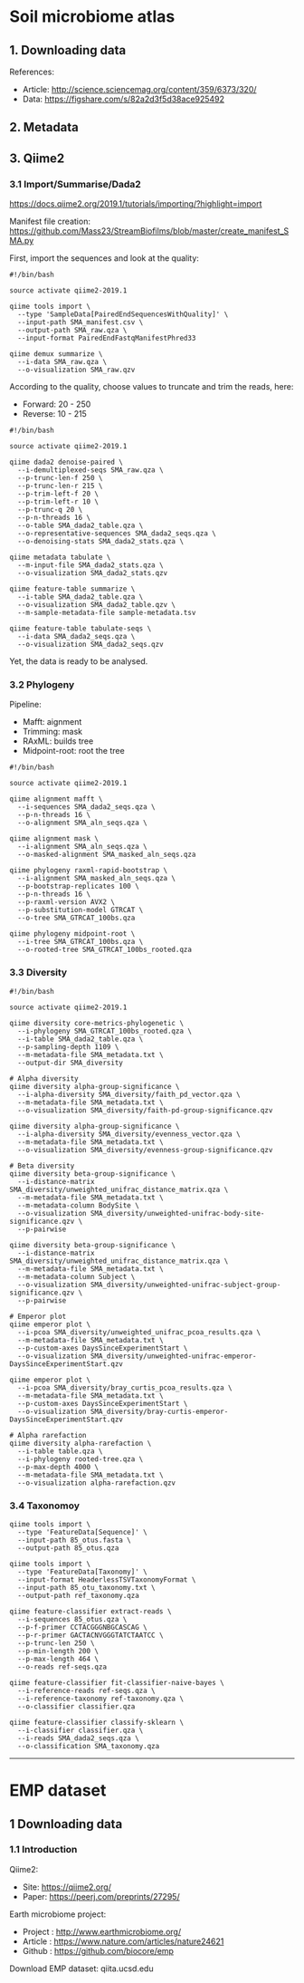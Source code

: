 # Soil microbiome atlas

## 1. Downloading data

References:
- Article: http://science.sciencemag.org/content/359/6373/320/
- Data: https://figshare.com/s/82a2d3f5d38ace925492

## 2. Metadata

## 3. Qiime2
### 3.1 Import/Summarise/Dada2
https://docs.qiime2.org/2019.1/tutorials/importing/?highlight=import

Manifest file creation: https://github.com/Mass23/StreamBiofilms/blob/master/create_manifest_SMA.py

First, import the sequences and look at the quality:
```
#!/bin/bash

source activate qiime2-2019.1

qiime tools import \
  --type 'SampleData[PairedEndSequencesWithQuality]' \
  --input-path SMA_manifest.csv \
  --output-path SMA_raw.qza \
  --input-format PairedEndFastqManifestPhred33

qiime demux summarize \
  --i-data SMA_raw.qza \
  --o-visualization SMA_raw.qzv
```

According to the quality, choose values to truncate and trim the reads, here:
- Forward: 20 - 250
- Reverse: 10 - 215

```
#!/bin/bash

source activate qiime2-2019.1

qiime dada2 denoise-paired \
  --i-demultiplexed-seqs SMA_raw.qza \
  --p-trunc-len-f 250 \
  --p-trunc-len-r 215 \
  --p-trim-left-f 20 \
  --p-trim-left-r 10 \
  --p-trunc-q 20 \
  --p-n-threads 16 \
  --o-table SMA_dada2_table.qza \
  --o-representative-sequences SMA_dada2_seqs.qza \
  --o-denoising-stats SMA_dada2_stats.qza \

qiime metadata tabulate \
  --m-input-file SMA_dada2_stats.qza \
  --o-visualization SMA_dada2_stats.qzv

qiime feature-table summarize \
  --i-table SMA_dada2_table.qza \
  --o-visualization SMA_dada2_table.qzv \
  --m-sample-metadata-file sample-metadata.tsv

qiime feature-table tabulate-seqs \
  --i-data SMA_dada2_seqs.qza \
  --o-visualization SMA_dada2_seqs.qzv
```
Yet, the data is ready to be analysed.

### 3.2 Phylogeny
Pipeline:
- Mafft: aignment
- Trimming: mask
- RAxML: builds tree
- Midpoint-root: root the tree

```
#!/bin/bash

source activate qiime2-2019.1

qiime alignment mafft \
  --i-sequences SMA_dada2_seqs.qza \
  --p-n-threads 16 \
  --o-alignment SMA_aln_seqs.qza \

qiime alignment mask \
  --i-alignment SMA_aln_seqs.qza \
  --o-masked-alignment SMA_masked_aln_seqs.qza

qiime phylogeny raxml-rapid-bootstrap \
  --i-alignment SMA_masked_aln_seqs.qza \
  --p-bootstrap-replicates 100 \
  --p-n-threads 16 \
  --p-raxml-version AVX2 \
  --p-substitution-model GTRCAT \
  --o-tree SMA_GTRCAT_100bs.qza

qiime phylogeny midpoint-root \
  --i-tree SMA_GTRCAT_100bs.qza \
  --o-rooted-tree SMA_GTRCAT_100bs_rooted.qza
```

### 3.3 Diversity
```
#!/bin/bash

source activate qiime2-2019.1

qiime diversity core-metrics-phylogenetic \
  --i-phylogeny SMA_GTRCAT_100bs_rooted.qza \
  --i-table SMA_dada2_table.qza \
  --p-sampling-depth 1109 \
  --m-metadata-file SMA_metadata.txt \
  --output-dir SMA_diversity

# Alpha diversity
qiime diversity alpha-group-significance \
  --i-alpha-diversity SMA_diversity/faith_pd_vector.qza \
  --m-metadata-file SMA_metadata.txt \
  --o-visualization SMA_diversity/faith-pd-group-significance.qzv

qiime diversity alpha-group-significance \
  --i-alpha-diversity SMA_diversity/evenness_vector.qza \
  --m-metadata-file SMA_metadata.txt \
  --o-visualization SMA_diversity/evenness-group-significance.qzv

# Beta diversity
qiime diversity beta-group-significance \
  --i-distance-matrix SMA_diversity/unweighted_unifrac_distance_matrix.qza \
  --m-metadata-file SMA_metadata.txt \
  --m-metadata-column BodySite \
  --o-visualization SMA_diversity/unweighted-unifrac-body-site-significance.qzv \
  --p-pairwise

qiime diversity beta-group-significance \
  --i-distance-matrix SMA_diversity/unweighted_unifrac_distance_matrix.qza \
  --m-metadata-file SMA_metadata.txt \
  --m-metadata-column Subject \
  --o-visualization SMA_diversity/unweighted-unifrac-subject-group-significance.qzv \
  --p-pairwise

# Emperor plot
qiime emperor plot \
  --i-pcoa SMA_diversity/unweighted_unifrac_pcoa_results.qza \
  --m-metadata-file SMA_metadata.txt \
  --p-custom-axes DaysSinceExperimentStart \
  --o-visualization SMA_diversity/unweighted-unifrac-emperor-DaysSinceExperimentStart.qzv

qiime emperor plot \
  --i-pcoa SMA_diversity/bray_curtis_pcoa_results.qza \
  --m-metadata-file SMA_metadata.txt \
  --p-custom-axes DaysSinceExperimentStart \
  --o-visualization SMA_diversity/bray-curtis-emperor-DaysSinceExperimentStart.qzv

# Alpha rarefaction
qiime diversity alpha-rarefaction \
  --i-table table.qza \
  --i-phylogeny rooted-tree.qza \
  --p-max-depth 4000 \
  --m-metadata-file SMA_metadata.txt \
  --o-visualization alpha-rarefaction.qzv
```

### 3.4 Taxonomoy
```
qiime tools import \
  --type 'FeatureData[Sequence]' \
  --input-path 85_otus.fasta \
  --output-path 85_otus.qza

qiime tools import \
  --type 'FeatureData[Taxonomy]' \
  --input-format HeaderlessTSVTaxonomyFormat \
  --input-path 85_otu_taxonomy.txt \
  --output-path ref_taxonomy.qza
  
qiime feature-classifier extract-reads \
  --i-sequences 85_otus.qza \
  --p-f-primer CCTACGGGNBGCASCAG \
  --p-r-primer GACTACNVGGGTATCTAATCC \
  --p-trunc-len 250 \
  --p-min-length 200 \
  --p-max-length 464 \
  --o-reads ref-seqs.qza
  
qiime feature-classifier fit-classifier-naive-bayes \
  --i-reference-reads ref-seqs.qza \
  --i-reference-taxonomy ref-taxonomy.qza \
  --o-classifier classifier.qza
  
qiime feature-classifier classify-sklearn \
  --i-classifier classifier.qza \
  --i-reads SMA_dada2_seqs.qza \
  --o-classification SMA_taxonomy.qza
```

***
# EMP dataset

## 1 Downloading data
### 1.1 Introduction

Qiime2:
- Site: https://qiime2.org/
- Paper: https://peerj.com/preprints/27295/

Earth microbiome project:
- Project	: http://www.earthmicrobiome.org/
- Article 	: https://www.nature.com/articles/nature24621
- Github 	: https://github.com/biocore/emp

Download EMP dataset: qiita.ucsd.edu


